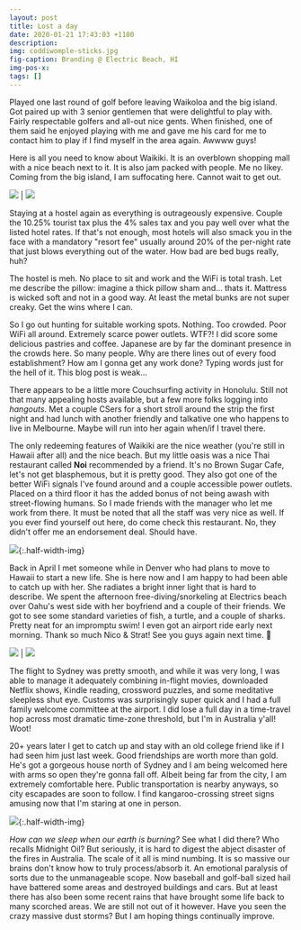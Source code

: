 ```yaml
---
layout: post
title: Lost a day
date: 2020-01-21 17:43:03 +1100
description:
img: coddiwomple-sticks.jpg
fig-caption: Branding @ Electric Beach, HI
img-pos-x:
tags: []
---
```

Played one last round of golf before leaving Waikoloa and the big island. Got paired up with 3 senior gentlemen that were delightful to play with. Fairly respectable golfers and all-out nice gents. When finished, one of them said he enjoyed playing with me and gave me his card for me to contact him to play if I find myself in the area again. Awwww guys!

Here is all you need to know about Waikiki. It is an overblown shopping mall with a nice beach next to it. It is also jam packed with people. Me no likey. Coming from the big island, I am suffocating here. Cannot wait to get out.

![]({{site.baseimgurl}}/waikiki-beach.jpg) | ![]({{site.baseimgurl}}/waikiki-street.jpg)

Staying at a hostel again as everything is outrageously expensive. Couple the 10.25% tourist tax plus the 4% sales tax and you pay well over what the listed hotel rates. If that's not enough, most hotels will also smack you in the face with a mandatory "resort fee" usually around 20% of the per-night rate that just blows everything out of the water. How bad are bed bugs really, huh?

The hostel is meh. No place to sit and work and the WiFi is total trash. Let me describe the pillow: imagine a thick pillow sham and... thats it. Mattress is wicked soft and not in a good way. At least the metal bunks are not super creaky. Get the wins where I can.

So I go out hunting for suitable working spots. Nothing. Too crowded. Poor WiFi all around. Extremely scarce power outlets. WTF?! I did score some delicious pastries and coffee. Japanese are by far the dominant presence in the crowds here. So many people. Why are there lines out of every food establishment? How am I gonna get any work done? Typing words just for the hell of it. This blog post is weak...

There appears to be a little more Couchsurfing activity in Honolulu. Still not that many appealing hosts available, but a few more folks logging into _hangouts_. Met a couple CSers for a short stroll around the strip the first night and had lunch with another friendly and talkative one who happens to live in Melbourne. Maybe will run into her again when/if I travel there.

The only redeeming features of Waikiki are the nice weather (you're still in Hawaii after all) and the nice beach. But my little oasis was a nice Thai restaurant called **Noi** recommended by a friend. It's no Brown Sugar Cafe, let's not get blasphemous, but it is pretty good. They also got one of the better WiFi signals I've found around and a couple accessible power outlets. Placed on a third floor it has the added bonus of not being awash with street-flowing humans. So I made friends with the manager who let me work from there. It must be noted that all the staff was very nice as well. If you ever find yourself out here, do come check this restaurant. No, they didn't offer me an endorsement deal. Should have.

![]({{site.baseimgurl}}/noi-thai.jpg){:.half-width-img}

Back in April I met someone while in Denver who had plans to move to Hawaii to start a new life. She is here now and I am happy to had been able to catch up with her. She radiates a bright inner light that is hard to describe. We spent the afternoon free-diving/snorkeling at Electrics beach over Oahu's west side with her boyfriend and a couple of their friends. We got to see some standard varieties of fish, a turtle, and a couple of sharks. Pretty neat for an impromptu swim! I even got an airport ride early next morning. Thank so much Nico & Strat! See you guys again next time. 🤙

![]({{site.baseimgurl}}/electrics-beach.jpg) | ![]({{site.baseimgurl}}/nico-strat.jpg)

The flight to Sydney was pretty smooth, and while it was very long, I was able to manage it adequately combining in-flight movies, downloaded Netflix shows, Kindle reading, crossword puzzles, and some meditative sleepless shut eye. Customs was surprisingly super quick and I had a full family welcome committee at the airport. I did lose a full day in a time-travel hop across most dramatic time-zone threshold, but I'm in Australia y'all! Woot!

20+ years later I get to catch up and stay with an old college friend like if I had seen him just last week. Good friendships are worth more than gold. He's got a gorgeous house north of Sydney and I am being welcomed here with arms so open they're gonna fall off. Albeit being far from the city, I am extremely comfortable here. Public transportation is nearby anyways, so city escapades are soon to follow. I find kangaroo-crossing street signs amusing now that I'm staring at one in person.

![]({{site.baseimgurl}}/kangaroo-xing.jpg){:.half-width-img}

_How can we sleep when our earth is burning?_ See what I did there? Who recalls Midnight Oil? But seriously, it is hard to digest the abject disaster of the fires in Australia. The scale of it all is mind numbing. It is so massive our brains don't know how to truly process/absorb it. An emotional paralysis of sorts due to the unmanageable scope. Now baseball and golf-ball sized hail have battered some areas and destroyed buildings and cars. But at least there has also been some recent rains that have brought some life back to many scorched areas. We are still not out of it however. Have you seen the crazy massive dust storms? But I am hoping things continually improve.
